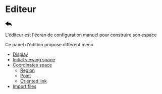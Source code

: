 # Editeur

[![](../../screenshots/other/Go-back.png)](../../README-fr.md)

L'éditeur est l'écran de configuration manuel pour construire son espace

Ce panel d'édition propose différent menu

- [Display](display.md)
- [Initial viewing space](initial-viewing-space.md)
- [Coordinates space](coordinates.md)
  - [Region](coordinates-space-region.md)
  - [Point](coordinates-space-point.md)
  - [Oriented link](coordinates-space-link.md)
- [Import files](import.md)
